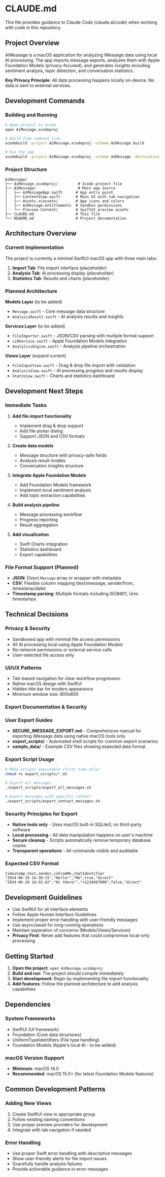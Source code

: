 # CLAUDE.md

This file provides guidance to Claude Code (claude.ai/code) when working with code in this repository.

## Project Overview

AiMessage is a macOS application for analyzing iMessage data using local AI processing. The app imports message exports, analyzes them with Apple Foundation Models (privacy-focused), and generates insights including sentiment analysis, topic detection, and conversation statistics.

**Key Privacy Principle**: All data processing happens locally on-device. No data is sent to external services.

## Development Commands

### Building and Running
```bash
# Open project in Xcode
open AiMessage.xcodeproj

# Build from command line
xcodebuild -project AiMessage.xcodeproj -scheme AiMessage build

# Run the app
xcodebuild -project AiMessage.xcodeproj -scheme AiMessage -destination 'platform=macOS' run
```

### Project Structure

```
AiMessage/
├── AiMessage.xcodeproj/         # Xcode project file
├── AiMessage/                   # Main app source
│   ├── AiMessageApp.swift      # App entry point
│   ├── ContentView.swift       # Main UI with tab navigation
│   ├── Assets.xcassets/        # App icons and colors
│   ├── AiMessage.entitlements  # Sandbox permissions
│   └── Preview Content/        # SwiftUI preview assets
├── CLAUDE.md                   # This file
└── README.md                   # Project documentation
```

## Architecture Overview

### Current Implementation
The project is currently a minimal SwiftUI macOS app with three main tabs:
1. **Import Tab**: File import interface (placeholder)
2. **Analysis Tab**: AI processing display (placeholder)  
3. **Statistics Tab**: Results and charts (placeholder)

### Planned Architecture

**Models Layer** (to be added)
- `Message.swift` - Core message data structure
- `AnalysisResult.swift` - AI analysis results and insights

**Services Layer** (to be added)
- `FileImporter.swift` - JSON/CSV parsing with multiple format support
- `LLMService.swift` - Apple Foundation Models integration
- `AnalyticsEngine.swift` - Analysis pipeline orchestration

**Views Layer** (expand current)
- `FileInputView.swift` - Drag & drop file import with validation
- `AnalysisView.swift` - AI processing progress and results display
- `StatsView.swift` - Charts and statistics dashboard

## Development Next Steps

### Immediate Tasks
1. **Add file import functionality**
   - Implement drag & drop support
   - Add file picker dialog
   - Support JSON and CSV formats

2. **Create data models**
   - Message structure with privacy-safe fields
   - Analysis result models
   - Conversation insights structure

3. **Integrate Apple Foundation Models**
   - Add Foundation Models framework
   - Implement local sentiment analysis
   - Add topic extraction capabilities

4. **Build analysis pipeline**
   - Message processing workflow
   - Progress reporting
   - Result aggregation

5. **Add visualization**
   - Swift Charts integration
   - Statistics dashboard
   - Export capabilities

### File Format Support (Planned)
- **JSON**: Direct `Message` array or wrapper with metadata
- **CSV**: Flexible column mapping (text/message, sender/from, timestamp/date)
- **Timestamp parsing**: Multiple formats including ISO8601, Unix timestamps

## Technical Decisions

### Privacy & Security
- Sandboxed app with minimal file access permissions
- All AI processing local using Apple Foundation Models
- No network permissions or external service calls
- User-selected file access only

### UI/UX Patterns
- Tab-based navigation for clear workflow progression
- Native macOS design with SwiftUI
- Hidden title bar for modern appearance
- Minimum window size: 800x600

### Export Documentation & Security

### User Export Guides
- **SECURE_IMESSAGE_EXPORT.md** - Comprehensive manual for exporting iMessage data using native macOS tools only
- **export_scripts/** - Automated shell scripts for common export scenarios  
- **sample_data/** - Example CSV files showing expected data format

### Export Script Usage
```bash
# Make scripts executable (first time only)
chmod +x export_scripts/*.sh

# Export all messages
./export_scripts/export_all_messages.sh

# Export messages with specific contact
./export_scripts/export_contact_messages.sh
```

### Security Principles for Export
- **Native tools only** - Uses macOS built-in SQLite3, no third-party software
- **Local processing** - All data manipulation happens on user's machine
- **Secure cleanup** - Scripts automatically remove temporary database copies
- **Transparent operations** - All commands visible and auditable

### Expected CSV Format
```csv
timestamp,text,sender,isFromMe,chatIdentifier
"2024-06-19 14:30:15","Hello!","Me",true,"direct"
"2024-06-19 14:32:42","Hi there!","+1234567890",false,"direct"
```

## Development Guidelines
- Use SwiftUI for all interface elements
- Follow Apple Human Interface Guidelines
- Implement proper error handling with user-friendly messages
- Use async/await for long-running operations
- Maintain separation of concerns (Models/Views/Services)
- **Privacy First**: Never add features that could compromise local-only processing

## Getting Started

1. **Open the project**: `open AiMessage.xcodeproj`
2. **Build and run**: The project should compile immediately
3. **Start development**: Begin by implementing file import functionality
4. **Add features**: Follow the planned architecture to add analysis capabilities

## Dependencies

### System Frameworks
- SwiftUI (UI framework)
- Foundation (Core data structures)
- UniformTypeIdentifiers (File type handling)
- Foundation Models (Apple's local AI - to be added)

### macOS Version Support
- **Minimum**: macOS 14.0
- **Recommended**: macOS 15.0+ (for latest Foundation Models features)

## Common Development Patterns

### Adding New Views
1. Create SwiftUI view in appropriate group
2. Follow existing naming conventions
3. Use proper preview providers for development
4. Integrate with tab navigation if needed

### Error Handling
- Use proper Swift error handling with descriptive messages
- Show user-friendly alerts for file import issues
- Gracefully handle analysis failures
- Provide actionable guidance in error messages
